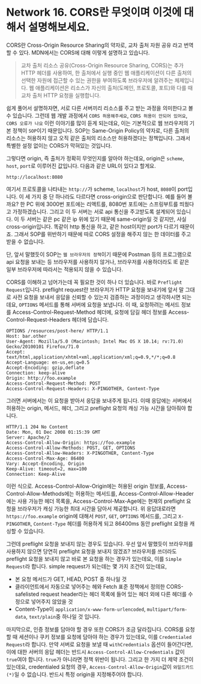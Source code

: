 # Network 16. CORS란 무엇이며 이것에 대해서 설명해보세요.

CORS란 Cross-Origin Resource Sharing의 약자로, 교차 출처 자원 공유 라고 번역할 수 있다. MDN에서는 CORS에 대해 이렇게 설명하고 있습니다.
> 교차 출처 리소스 공유(Cross-Origin Resource Sharing, CORS)는 추가 HTTP 헤더를 사용하여, 한 출처에서 실행 중인 웹 애플리케이션이 다른 출처의 선택한 자원에 접근할 수 있는 권한을 부여하도록 브라우저에 알려주는 체제입니다. 웹 애플리케이션은 리소스가 자신의 출처(도메인, 프로토콜, 포트)와 다를 때 교차 출처 HTTP 요청을 실행합니다.

쉽게 풀어서 설명하자면, 서로 다른 서버끼리 리소스를 주고 받는 과정을 의미한다고 볼 수 있습니다. 그런데 웹 개발 과정에서 `CORS 허용해주세요`, `CORS 허용이 안되어 있어요`, `CORS 오류가 나요` 이런 이야기를 많이 듣게 되는데요, 이는 기본적으로 웹 브라우저의 기본 정책이 `SOP`이기 때문입니다.
SOP는 Same-Origin Policy의 약자로, 다른 출처의 리소스는 허용하지 않고 오직 같은 출처의 리소스만 허용하겠다는 정책입니다. 그래서 특별한 설정 없이는 CORS가 막혀있는 것입니다.

그렇다면 origin, 즉 출처가 정확히 무엇인지를 알아야 하는데요, origin은 `scheme`, `host`, `port`로 이루어진 값입니다. 다음과 같은 URL이 있다고 할게요.
```
http://localhost:8080
```
여기서 프로토콜을 나타내는 `http://`가 scheme, `localhost`가 host, `8080`이 port입니다. 이 세 가지 중 단 하나라도 다르다면 cross-origin으로 판단합니다. 예를 들어 볼까요? 한 PC 위에 3000번 포트에는 리액트를, 8080번 포트에는 스프링부트를 띄웠다고 가정하겠습니다.
그리고 이 두 서버는 서로 api 통신을 주고받도록 설계되어 있습니다. 이 두 서버는 같은 pc 같은 ip 위에 있기 때문에 same-origin일 것 같지만, 사실 cross-origin입니다. 똑같이 http 통신을 하고, 같은 host이지만 port가 다르기 때문이죠. 그래서 SOP를 위반하기 때문에 따로 CORS 설정을 해주지 않는 한 데이터를 주고받을 수 없습니다.

단, 앞서 말했듯이 SOP는 `웹 브라우저의 정책`이기 때문에 Postman 등의 프로그램으로 api 요청을 보내는 등 브라우저를 사용하지 않거나, 브라우저를 사용하더라도 IE 같은 일부 브라우저에 따라서는 적용되지 않을 수 있습니다.

CORS를 이해하고 넘어가는데 꼭 필요한 것이 하나 더 있습니다. 바로 `Preflight Request`입니다. preflight request란 브라우저가 HTTP 요청을 보내기에 앞서 말 그대로 사전 요청을 보내서 응답을 신뢰할 수 있는지 검증하는 과정이라고 생각하시면 되는데요, `OPTIONS` 메서드를 통해 서버에 요청을 보냅니다.
이 때, 요청하려는 메서드 정보를 Access-Control-Request-Method 헤더에, 요청에 담길 헤더 정보를 Access-Control-Request-Headers 헤더에 담습니다.
```
OPTIONS /resources/post-here/ HTTP/1.1
Host: bar.other
User-Agent: Mozilla/5.0 (Macintosh; Intel Mac OS X 10.14; rv:71.0) Gecko/20100101 Firefox/71.0
Accept: text/html,application/xhtml+xml,application/xml;q=0.9,*/*;q=0.8
Accept-Language: en-us,en;q=0.5
Accept-Encoding: gzip,deflate
Connection: keep-alive
Origin: http://foo.example
Access-Control-Request-Method: POST
Access-Control-Request-Headers: X-PINGOTHER, Content-Type
```
그러면 서버에서는 이 요청을 받아서 응답을 보내주게 됩니다. 이때 응답에는 서버에서 허용하는 origin, 메서드, 헤더, 그리고 preflight 요청의 캐싱 가능 시간을 담아줘야 합니다.
```
HTTP/1.1 204 No Content
Date: Mon, 01 Dec 2008 01:15:39 GMT
Server: Apache/2
Access-Control-Allow-Origin: https://foo.example
Access-Control-Allow-Methods: POST, GET, OPTIONS
Access-Control-Allow-Headers: X-PINGOTHER, Content-Type
Access-Control-Max-Age: 86400
Vary: Accept-Encoding, Origin
Keep-Alive: timeout=2, max=100
Connection: Keep-Alive
```
이런 식으로. Access-Control-Allow-Origin에는 허용된 origin 정보를, Access-Control-Allow-Methods에는 허용하는 메서드를, Access-Control-Allow-Header에는 사용 가능한 헤더 목록을, Access-Control-Max-Age에는 현재의 preflight 요청을 브라우저가 캐싱 가능한 최대 시간을 담아서 제공합니다.
위 응답대로라면 `https://foo.example` origin에 대해서 `POST`, `GET`, `OPTIONS` 메서드를, 그리고 `X-PINGOTHER`, `Content-Type` 헤더를 허용하게 되고 86400ms 동안 preflight 요청을 캐싱할 수 있습니다.

그런데 preflight 요청을 보내지 않는 경우도 있습니다. 우선 앞서 말했듯이 브라우저를 사용하지 않으면 당연히 preflight 요청을 보내지 않겠죠? 브라우저를 쓰더라도 preflight 요청을 보내지 않고 바로 본 요청을 하는 경우가 있는데요, 이를 `Simple Request`라 합니다.
simple request가 되는데는 몇 가지 조건이 있는데요,
- 본 요청 메서드가 GET, HEAD, POST 중 하나일 것
- 클라이언트에서 자동으로 넣어주는 헤와 Fetch 표준 정책에서 정의한 CORS-safelisted request header라는 헤더 목록에 들어 있는 헤더 외에 다른 헤더를 수정으로 넣어주지 않았을 것
- Content-Type이 `application/x-www-form-urlencoded`, `multipart/form-data`, `text/plain`중 하나일 것
입니다.

마지막으로, 인증 정보를 담아야 할 경우 또한 CORS가 조금 달라집니다. CORS를 요청할 때 세션이나 쿠키 정보를 요청에 담아야 하는 경우가 있는데요, 이를 `Credentialed Request`라 합니다.
만약 서버로 요청을 보낼 때 `withCredentials` 옵션이 들어간다면, 이에 대한 서버의 응답 헤더는 반드시 `Access-Control-Allow-Credentials` 값이 `true`여야 합니다. `true`가 아니라면 정책 위반이 됩니다.
그리고 한 가지 더 제약 조건이 있는데요, credentialed 요청의 경우, `Access-Control-Allow-Origin`값이 `와일드카드(*)`일 수 없습니다. 반드시 특정 origin을 지정해주어야 합니다.
